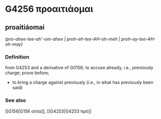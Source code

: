 # G4256 προαιτιάομαι

## proaitiáomai

_(pro-ahee-tee-ah'-om-ahee | proh-eh-tee-AH-oh-meh | proh-ay-tee-AH-oh-may)_

### Definition

from G4253 and a derivative of G0156; to accuse already, i.e., previously charge; prove before; 

- to bring a charge against previously (i.e., in what has previously been said)

### See also

[[G156|G156 αἰτία]], [[G4253|G4253 πρό]]
